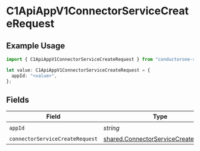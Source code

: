 # C1ApiAppV1ConnectorServiceCreateRequest

## Example Usage

```typescript
import { C1ApiAppV1ConnectorServiceCreateRequest } from "conductorone-sdk-typescript/sdk/models/operations";

let value: C1ApiAppV1ConnectorServiceCreateRequest = {
  appId: "<value>",
};
```

## Fields

| Field                                                                                               | Type                                                                                                | Required                                                                                            | Description                                                                                         |
| --------------------------------------------------------------------------------------------------- | --------------------------------------------------------------------------------------------------- | --------------------------------------------------------------------------------------------------- | --------------------------------------------------------------------------------------------------- |
| `appId`                                                                                             | *string*                                                                                            | :heavy_check_mark:                                                                                  | N/A                                                                                                 |
| `connectorServiceCreateRequest`                                                                     | [shared.ConnectorServiceCreateRequest](../../../sdk/models/shared/connectorservicecreaterequest.md) | :heavy_minus_sign:                                                                                  | N/A                                                                                                 |